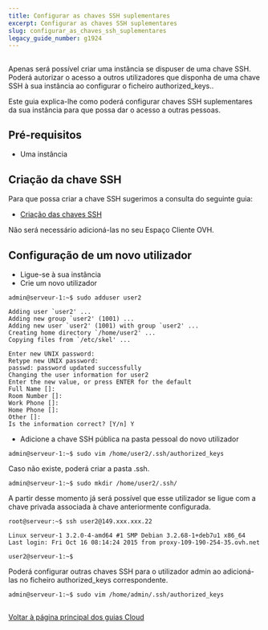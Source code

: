 ```yaml
---
title: Configurar as chaves SSH suplementares
excerpt: Configurar as chaves SSH suplementares
slug: configurar_as_chaves_ssh_suplementares
legacy_guide_number: g1924
---
```



## 
Apenas será possível criar uma instância se dispuser de uma chave SSH.
Poderá autorizar o acesso a outros utilizadores que disponha de uma chave SSH à sua instância ao configurar o ficheiro authorized_keys..

Este guia explica-lhe como poderá configurar chaves SSH suplementares da sua instância para que possa dar o acesso a outras pessoas.


## Pré-requisitos

- Uma instância




## Criação da chave SSH
Para que possa criar a chave SSH sugerimos a consulta do seguinte guia:

- [Criação das chaves SSH]({legacy}1769)


Não será necessário adicioná-las no seu Espaço Cliente OVH.


## Configuração de um novo utilizador

- Ligue-se à sua instância
- Crie um novo utilizador

```
admin@serveur-1:~$ sudo adduser user2

Adding user `user2' ...
Adding new group `user2' (1001) ...
Adding new user `user2' (1001) with group `user2' ...
Creating home directory `/home/user2' ...
Copying files from `/etc/skel' ...

Enter new UNIX password:
Retype new UNIX password:
passwd: password updated successfully
Changing the user information for user2
Enter the new value, or press ENTER for the default
Full Name []:
Room Number []:
Work Phone []:
Home Phone []:
Other []:
Is the information correct? [Y/n] Y
```


- Adicione a chave SSH pública na pasta pessoal do novo utilizador

```
admin@serveur-1:~$ sudo vim /home/user2/.ssh/authorized_keys
```



Caso não existe, poderá criar a pasta .ssh.

```
admin@serveur-1:~$ sudo mkdir /home/user2/.ssh/
```


A partir desse momento já será possível que esse utilizador se ligue com a chave privada associada à chave anteriormente configurada.

```
root@serveur:~$ ssh user2@149.xxx.xxx.22

Linux serveur-1 3.2.0-4-amd64 #1 SMP Debian 3.2.68-1+deb7u1 x86_64
Last login: Fri Oct 16 08:14:24 2015 from proxy-109-190-254-35.ovh.net

user2@serveur-1:~$
```


Poderá configurar outras chaves SSH para o utilizador admin ao adicioná-las no ficheiro authorized_keys correspondente.

```
admin@serveur-1:~$ sudo vim /home/admin/.ssh/authorized_keys
```




## 
[Voltar à página principal dos guias Cloud]({legacy}1785)

